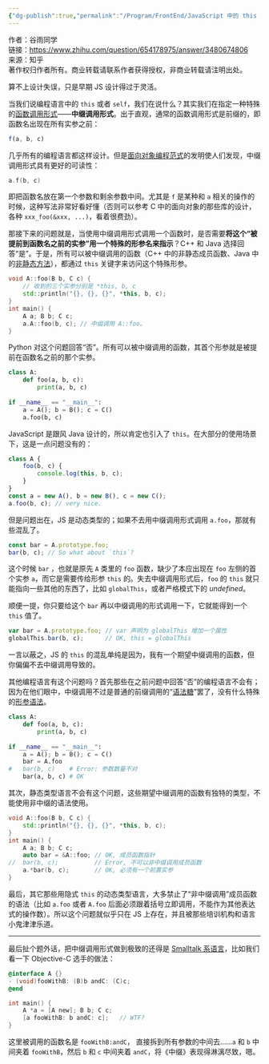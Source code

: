 ```yaml
---
{"dg-publish":true,"permalink":"/Program/FrontEnd/JavaScript 中的 this 关键字是设计失误了还是一个未完成的半成品特性？/","noteIcon":"","created":"2024-11-01T15:47:02.534+08:00"}
---
```


作者：谷雨同学  
链接：https://www.zhihu.com/question/654178975/answer/3480674806  
来源：知乎  
著作权归作者所有。商业转载请联系作者获得授权，非商业转载请注明出处。  
  

算不上设计失误，只是早期 JS 设计得过于灵活。

当我们说编程语言中的 `this` 或者 `self`，我们在说什么？其实我们在指定一种特殊的[函数调用形式](https://zhida.zhihu.com/search?content_id=662923015&content_type=Answer&match_order=1&q=%E5%87%BD%E6%95%B0%E8%B0%83%E7%94%A8%E5%BD%A2%E5%BC%8F&zhida_source=entity)——**中缀调用形式**。出于直观，通常的函数调用形式是前缀的，即函数名出现在所有实参之前：

```javascript
f(a, b, c)
```

几乎所有的编程语言都这样设计。但是[面向对象编程范式](https://zhida.zhihu.com/search?content_id=662923015&content_type=Answer&match_order=1&q=%E9%9D%A2%E5%90%91%E5%AF%B9%E8%B1%A1%E7%BC%96%E7%A8%8B%E8%8C%83%E5%BC%8F&zhida_source=entity)的发明使人们发现，中缀调用形式具有更好的可读性：

```cpp
a.f(b, c)
```

即把函数名放在第一个参数和剩余参数中间。尤其是 `f` 是某种和 `a` 相关的操作的时候，这种写法非常好看好懂（否则可以参考 C 中的面向对象的那些库的设计，各种 `xxx_foo(&xxx, ...)`，看着很费劲）。

那接下来的问题就是，当使用中缀调用形式调用一个函数时，是否需要**将这个“被提前到函数名之前的实参”用一个特殊的形参名来指示**？C++ 和 Java 选择回答“是”。于是，所有可以被中缀调用的函数（C++ 中的非静态成员函数、Java 中的[非静态方法](https://zhida.zhihu.com/search?content_id=662923015&content_type=Answer&match_order=1&q=%E9%9D%9E%E9%9D%99%E6%80%81%E6%96%B9%E6%B3%95&zhida_source=entity)），都通过 `this` 关键字来访问这个特殊形参。

```cpp
void A::foo(B b, C c) {
    // 收到的三个实参分别是 *this, b, c
    std::println("{}, {}, {}", *this, b, c);
}
int main() {
    A a; B b; C c;
    a.A::foo(b, c); // 中缀调用 A::foo。
}
```

Python 对这个问题回答“否”。所有可以被中缀调用的函数，其首个形参就是被提前在函数名之前的那个实参。

```python
class A:
    def foo(a, b, c):
        print(a, b, c)
        
if __name__ == "__main__":
    a = A(); b = B(); c = C()
    a.foo(b, c)
```

JavaScript 是跟风 Java 设计的，所以肯定也引入了 `this`。在大部分的使用场景下，这是一点问题没有的：

```js
class A {
    foo(b, c) {
        console.log(this, b, c);
    }
}
const a = new A(), b = new B(), c = new C();
a.foo(b, c); // very nice.
```

但是问题出在，JS 是动态类型的；如果不去用中缀调用形式调用 `a.foo`，那就有些混乱了。

```js
const bar = A.prototype.foo;
bar(b, c); // So what about `this`?
```

这个时候 `bar` ，也就是原先 `A` 类里的 `foo` 函数，缺少了本应出现在 `foo` 左侧的首个实参 `a`，而它是需要传给形参 `this` 的。失去中缀调用形式后，`foo` 的 `this` 就只能指向一些其他的东西了，比如 `globalThis`，或者严格模式下的 _undefined_。

顺便一提，你只要给这个 `bar` 再以中缀调用的形式调用一下，它就能得到一个 `this` 值了。

```js
var bar = A.prototype.foo; // var 声明为 globalThis 增加一个属性
globalThis.bar(b, c);      // OK, this = globalThis
```

一言以蔽之，JS 的 `this` 的混乱单纯是因为，我有一个期望中缀调用的函数，但你偏偏不去中缀调用导致的。

其他编程语言有这个问题吗？首先那些在之前问题中回答“否”的编程语言不会有；因为在他们眼中，中缀调用不过是普通的前缀调用的“[语法糖](https://zhida.zhihu.com/search?content_id=662923015&content_type=Answer&match_order=1&q=%E8%AF%AD%E6%B3%95%E7%B3%96&zhida_source=entity)”罢了，没有什么特殊的[形参语法](https://zhida.zhihu.com/search?content_id=662923015&content_type=Answer&match_order=1&q=%E5%BD%A2%E5%8F%82%E8%AF%AD%E6%B3%95&zhida_source=entity)。

```python
class A:
    def foo(a, b, c):
        print(a, b, c)
        
if __name__ == "__main__":
    a = A(); b = B(); c = C()
    bar = A.foo
#   bar(b, c)    # Error: 参数数量不对
    bar(a, b, c) # OK
```

其次，静态类型语言不会有这个问题，这些期望中缀调用的函数有独特的类型，不能使用非中缀的语法使用。

```cpp
void A::foo(B b, C c) {
    std::println("{}, {}, {}", *this, b, c);
}
int main() {
    A a; B b; C c;
    auto bar = &A::foo; // OK, 成员函数指针
//  bar(b, c);          // Error, 不可以非中缀调用成员函数
    a.*bar(b, c);       // OK, 必须有一个前置实参
}
```

最后，其它那些用隐式 `this` 的动态类型语言，大多禁止了“非中缀调用”成员函数的语法（比如 `a.foo` 或者 `A.foo` 后面必须跟着括号立即调用，不能作为其他表达式的操作数）。所以这个问题就似乎只在 JS 上存在，并且被那些培训机构和语言小鬼津津乐道。

---

最后扯个题外话，把中缀调用形式做到极致的还得是 [Smalltalk 系语言](https://zhida.zhihu.com/search?content_id=662923015&content_type=Answer&match_order=1&q=Smalltalk+%E7%B3%BB%E8%AF%AD%E8%A8%80&zhida_source=entity)，比如我们看一下 Objective-C 选手的做法：

```objective-c
@interface A {}
- (void)fooWithB: (B)b andC: (C)c;
@end

int main() {
    A *a = [A new]; B b; C c;
    [a fooWithB: b andC: c];   // WTF?
}
```

这里被调用的函数名是 `fooWithB:andC`， 直接拆到所有参数的中间去……`a` 和 `b` 中间夹着 `fooWithB`，然后 `b` 和 `c` 中间夹着 `andC`，将《中缀》表现得淋漓尽致，嗯。